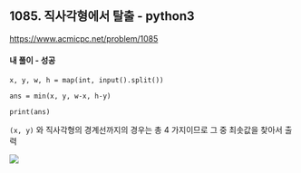 ## 1085. 직사각형에서 탈출 - python3
https://www.acmicpc.net/problem/1085

#### 내 풀이 - 성공
```
x, y, w, h = map(int, input().split())

ans = min(x, y, w-x, h-y)

print(ans)
```
`(x, y)` 와 직사각형의 경계선까지의 경우는 총 4 가지이므로
그 중 최솟값을 찾아서 출력

![](https://images.velog.io/images/jsh5408/post/f109ee21-1815-4950-a679-1d759ceb161b/image.png)
